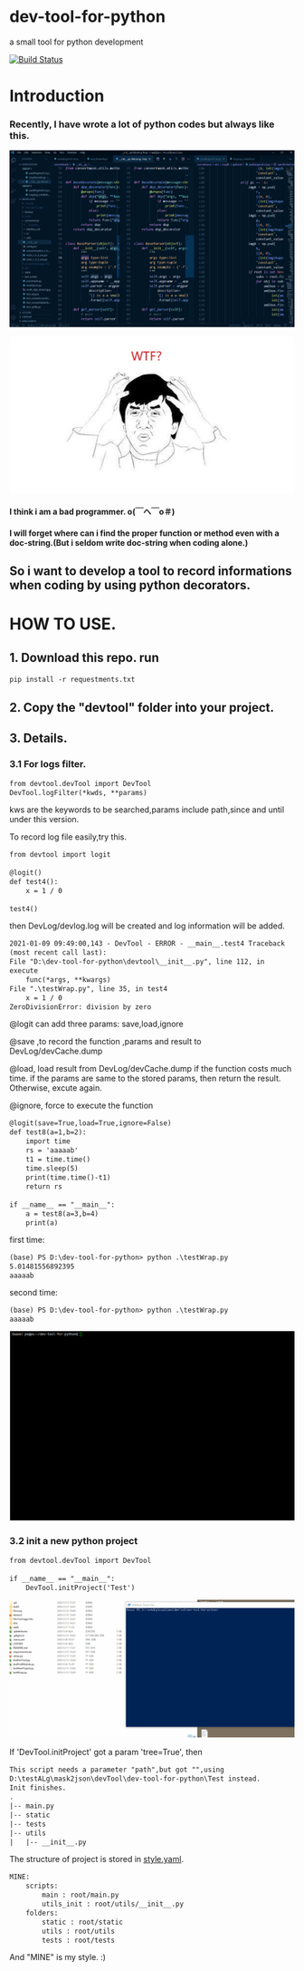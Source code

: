 <!--
 * @lanhuage: markdown
 * @Descripttion: 
 * @version: beta
 * @Author: xiaoshuyui
 * @Date: 2021-01-06 08:24:38
 * @LastEditors: xiaoshuyui
 * @LastEditTime: 2021-01-15 14:12:34
-->
# dev-tool-for-python
 a small tool for python development

[![Build Status](https://www.travis-ci.com/guchengxi1994/dev-tool-for-python.svg?branch=dev)](https://www.travis-ci.com/guchengxi1994/dev-tool-for-python.svg?branch=dev)


# Introduction

### Recently, I have wrote a lot of python codes but always like this.

![devtool-example](./static/devtool_example.gif)

![wtf](./static/wtf.jpg)

#### I think i am a bad programmer. o(￣ヘ￣o＃)

#### I will forget where can i find the proper function or method even with a doc-string.(But i seldom write doc-string when coding alone.)

## So i want to develop a tool to record informations when coding by using python decorators.

# HOW TO USE.

## 1. Download this repo. run

    pip install -r requestments.txt

## 2. Copy the "devtool" folder into your project.

## 3. Details.

### 3.1 For logs filter.

    from devtool.devTool import DevTool
    DevTool.logFilter(*kwds, **params)

kws are the keywords to be searched,params include path,since and until under this version.

To record log file easily,try this.

    from devtool import logit

    @logit()
    def test4():
        x = 1 / 0
    
    test4()

then DevLog/devlog.log will be created and log information will be added.

    2021-01-09 09:49:00,143 - DevTool - ERROR - __main__.test4 Traceback (most recent call last):
    File "D:\dev-tool-for-python\devtool\__init__.py", line 112, in execute
        func(*args, **kwargs)
    File ".\testWrap.py", line 35, in test4
        x = 1 / 0
    ZeroDivisionError: division by zero

@logit can add three params: save,load,ignore

@save ,to record the function ,params and result to DevLog/devCache.dump

@load, load result from DevLog/devCache.dump if the function costs much time. if the params are same to the stored params, then return the result. Otherwise, excute again.

@ignore, force to execute the function 

    @logit(save=True,load=True,ignore=False)
    def test8(a=1,b=2):
        import time
        rs = 'aaaaab'
        t1 = time.time()
        time.sleep(5)
        print(time.time()-t1)
        return rs

    if __name__ == "__main__":
        a = test8(a=3,b=4)
        print(a)


first time:

    (base) PS D:\dev-tool-for-python> python .\testWrap.py
    5.01481556892395
    aaaaab

second time:

    (base) PS D:\dev-tool-for-python> python .\testWrap.py
    aaaaab


![linux](./static/devtool_linux.gif)

### 3.2 init a new python project

    from devtool.devTool import DevTool

    if __name__ == "__main__":
        DevTool.initProject('Test')

![initproject](./static/devtool_init_project.gif)

If 'DevTool.initProject' got a param 'tree=True', then

    This script needs a parameter "path",but got "",using D:\testALg\mask2json\devTool\dev-tool-for-python\Test instead.
    Init finishes.
    .
    |-- main.py
    |-- static
    |-- tests
    |-- utils
    |   |-- __init__.py

The structure of project is stored in [style.yaml](./devtool/style.yaml).

    MINE:
        scripts:
            main : root/main.py
            utils_init : root/utils/__init__.py
        folders:
            static : root/static
            utils : root/utils
            tests : root/tests

And "MINE" is my style. :)

